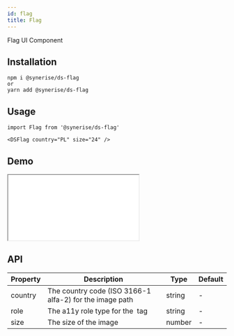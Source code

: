 ```yaml
---
id: flag
title: Flag
---
```


Flag UI Component

## Installation
```
npm i @synerise/ds-flag
or
yarn add @synerise/ds-flag
```

## Usage
```
import Flag from '@synerise/ds-flag'

<DSFlag country="PL" size="24" />

```

## Demo

<iframe src="/storybook-static/iframe.html?id=components-flag--default"></iframe>

## API

| Property | Description                                             | Type   | Default | 
| ---      | ---                                                     | ---    | ---     | 
| country  | The country code (ISO 3166-1 alfa-2) for the image path | string | -       | 
| role     | The a11y role type for the <img /> tag                  | string | -       | 
| size     | The size of the image                                   | number | -       | 
